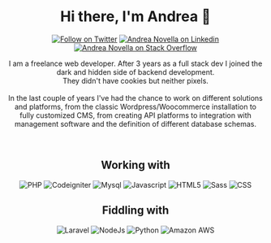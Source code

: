 <h1 align="center"><b>Hi there, I'm Andrea 👋</b></h1>
<p align="center"><a href="https://twitter.com/Novelz24"><img src="https://img.shields.io/badge/Twitter-1DA1F2?style=for-the-badge&logo=twitter&logoColor=white" alt="Follow on Twitter"></a>
<a href="https://www.linkedin.com/in/andreanovellawd/"><img src="https://img.shields.io/badge/LinkedIn-0077B5?style=for-the-badge&logo=linkedin&logoColor=white" alt="Andrea Novella on Linkedin"></a>
<a href="https://stackoverflow.com/users/4636211/andrea?tab=summary"><img src="https://img.shields.io/badge/Stack_Overflow-FE7A16?style=for-the-badge&logo=stack-overflow&logoColor=white" alt="Andrea Novella on Stack Overflow"></a></p>

<p align="center">I am a freelance web developer. After 3 years as a full stack dev I joined the dark and hidden side of backend development.<br/>
They didn't have cookies but neither pixels.<br/><br/>
In the last couple of years I've had the chance to work on different solutions and platforms, from the classic Wordpress/Woocommerce installation to fully customized CMS, from creating API platforms to integration with management software and the definition of different database schemas.</p>
<br>

<h2 align="center"><b>Working with</b></h2>
<p align="center"> 
<img src="https://img.shields.io/badge/PHP-777BB4?style=for-the-badge&logo=php&logoColor=white" alt="PHP">
<img src="https://img.shields.io/badge/Codeigniter-dd4814?style=for-the-badge&logo=Codeigniter&logoColor=white" alt="Codeigniter">
<img src="https://img.shields.io/badge/MySQL-00000F?style=for-the-badge&logo=mysql&logoColor=white" alt="Mysql">
<img src="https://img.shields.io/badge/JavaScript-323330?style=for-the-badge&logo=javascript&logoColor=F7DF1E" alt="Javascript">
<img src="https://img.shields.io/badge/HTML5-E34F26?style=for-the-badge&logo=html5&logoColor=white" alt="HTML5">
<img src="https://img.shields.io/badge/Sass-CC6699?style=for-the-badge&logo=sass&logoColor=white" alt="Sass">
<img src="https://img.shields.io/badge/CSS3-1572B6?style=for-the-badge&logo=css3&logoColor=white" alt="CSS">
</p>

<h2 align="center"><b>Fiddling with</b></h2>
<p align="center">
<img src="https://img.shields.io/badge/Laravel-FF2D20?style=for-the-badge&logo=laravel&logoColor=white" alt="Laravel">
<img src="https://img.shields.io/badge/Node.js-43853D?style=for-the-badge&logo=node.js&logoColor=white" alt="NodeJs">
<img src="https://img.shields.io/badge/Python-14354C?style=for-the-badge&logo=python&logoColor=white" alt="Python">
<img src="https://img.shields.io/badge/Amazon_AWS-232F3E?style=for-the-badge&logo=amazon-aws&logoColor=white" alt="Amazon AWS">
</p>
